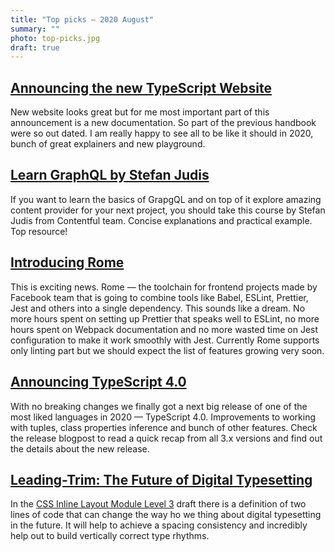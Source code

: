 ```yaml
---
title: "Top picks — 2020 August"
summary: ""
photo: top-picks.jpg
draft: true
---
```


## [Announcing the new TypeScript Website](https://devblogs.microsoft.com/typescript/announcing-the-new-typescript-website/)

New website looks great but for me most important part of this announcement is a new documentation. So part of the previous handbook were so out dated. I am really happy to see all to be like it should in 2020, bunch of great explainers and new playground.

## [Learn GraphQL by Stefan Judis](https://www.contentful.com/developers/videos/learn-graphql/)

If you want to learn the basics of GrapgQL and on top of it explore amazing content provider for your next project, you should take this course by Stefan Judis from Contentful team. Concise explanations and practical example. Top resource!

## [Introducing Rome](https://romefrontend.dev/blog/2020/08/08/introducing-rome.html)

This is exciting news. Rome — the toolchain for frontend projects made by Facebook team that is going to combine tools like Babel, ESLint, Prettier, Jest and others into a single dependency. This sounds like a dream. No more hours spent on setting up Prettier that speaks well to ESLint, no more hours spent on Webpack documentation and no more wasted time on Jest configuration to make it work smoothly with Jest. Currently Rome supports only linting part but we should expect the list of features growing very soon.

## [Announcing TypeScript 4.0](https://devblogs.microsoft.com/typescript/announcing-typescript-4-0/)

With no breaking changes we finally got a next big release of one of the most liked languages in 2020 — TypeScript 4.0. Improvements to working with tuples, class properties inference and bunch of other features. Check the release blogpost to read a quick recap from all 3.x versions and find out the details about the new release.

## [Leading-Trim: The Future of Digital Typesetting](https://medium.com/microsoft-design/leading-trim-the-future-of-digital-typesetting-d082d84b202)

In the [CSS Inline Layout Module Level 3](https://www.w3.org/TR/2020/WD-css-inline-3-20200618/) draft there is a definition of two lines of code that can change the way ho we thing about digital typesetting in the future. It will help to achieve a spacing consistency and incredibly help out to build vertically correct type rhythms.
